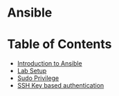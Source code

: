 # Ansible
Table of Contents 
====================
* [Introduction to Ansible](https://github.com/mohimenulislam/Ansible/blob/5d9ae260699431fb2dd7e03dc9becb65adb58464/Introduction%20to%20Ansible%20/Introduction%20to%20Ansible.md)
* [Lab Setup](https://github.com/mohimenulislam/Ansible/blob/5d9ae260699431fb2dd7e03dc9becb65adb58464/Lab%20Setup/Lab%20Setup.md)
* [Sudo Privilege](https://github.com/mohimenulislam/Ansible/blob/3bbf3bbb8fadea2f71bfb7e3cc4f18040bb2e9a3/SSH%20key%20based%20authentication/SSH%20key%20based%20authentication.md)
* [SSH Key based authentication](https://github.com/mohimenulislam/Ansible/tree/master/Sudo%20Privilege)



